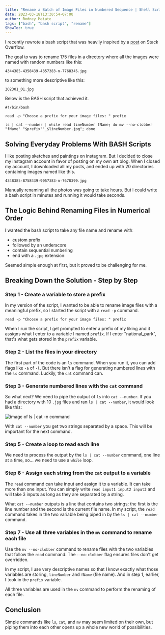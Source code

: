 ```yaml
---
title: "Rename a Batch of Image Files in Numbered Sequence | Shell Scripting"
date: 2023-03-18T13:30:54-07:00
author: Rodney Maiato
tags: ["bash", "bash script", "rename"]
ShowToc: true
---
```


I recently rewrote a bash script that was heavily inspired by a <a target="blank" href="https://stackoverflow.com/questions/3211595/renaming-files-in-a-folder-to-sequential-numbers">post</a> on Stack Overflow.

The goal to was to rename 175 files in a directory where all the images were named with random numbers like this:

```shellscript
4344385-4358439-4357383-n-7768345.jpg
```
to something more descriptive like this:
```shellscript
202301_01.jpg
```
Below is the BASH script that achieved it.

```shellscript
#!/bin/bash

read -p "Choose a prefix for your image files: " prefix

ls | cat --number | while read lineNumber fName; do mv --no-clobber "fName" "$prefix""_$lineNumber.jpg"; done

```

## Solving Everyday Problems With BASH Scripts

I like posting sketches and paintings on instagram. But I decided to close my instagram account in favor of posting on my own art blog. When I closed my account, I downloaded all my posts, and ended up with 20 directories containing images named like this.

```shellscript
4348385-8758439-9957383-n-7678399.jpg
```

Manually renaming all the photos was going to take hours. But I could write a bash script in minutes and running it would take seconds.

## The Logic Behind Renaming Files in Numerical Order 

I wanted the bash script to take any file name and rename with:
- custom prefix 
- followed by an underscore
- contain sequential numbering 
- end with a `.jpg` extension

Seemed simple enough at first, but it proved to be challenging for me.

## Breaking Down the Solution - Step by Step 

### Step 1 - Create a variable to store a prefix

In my version of the script, I wanted to be able to rename image files with a meaningful prefix, so I started the script with a `read -p` command. 

```shellscript
read -p "Choose a prefix for your image files: " prefix
```
When I run the script, I get prompted to enter a prefix of my liking and it assigns what I enter to a variable I named `prefix`. If I enter "national_park", that's what gets stored in the `prefix` variable.

### Step 2 - List the files in your directory
The first part of the code is an `ls` command. When you run it, you can add flags like `-a` of `-l`. But there isn't a flag for  generating numbered lines with the `ls` command. Luckily, the `cat` command can.

### Step 3 - Generate numbered lines with the `cat` command

So what next? We need to pipe the output of `ls` into `cat --number`. If you had a directory with 10 `.jpg` files and ran `ls | cat --number`, it would look like this:

![image of ls | cat -n command](/cat_--number.png)

With `cat --number` you get two strings separated by a space. This will be important for the next command.

### Step 5 - Create a loop to read each line 

We need to process the output by the `ls | cat --number` command, one line at a time, so... we need to use a `while` loop.

### Step 6 - Assign each string from the `cat` output to a variable

The `read` command can take input and assign it to a variable. It can take more than one input. You can simply write `read input1 input2 input3` and will take 3 inputs as long as they are separated by a string.


What `cat --number` outputs is a line that contains two strings; the first is the line number and the second is the current file name. In my script, the `read` command takes in the two variable being piped in by the `ls | cat --number` command. 

### Step 7 - Use all three variables in the `mv` command to rename each file 

Use the `mv --no-clobber` command to rename files with the two variables that follow the `read` command. The `--no-clobber` flag ensures files don't get overridden.

In my script, I use very descriptive names so that I know exactly what those variables are storing, `lineNumber` and `fName` (file name). And in step 1, earlier, I took in the `prefix` variable.

All three variables are used in the `mv` command to perform the renaming of each file.

## Conclusion

Simple commands like `ls`, `cat`, and `mv` may seem limited on their own, but piping them into each other opens up a whole new world of possibilities. 